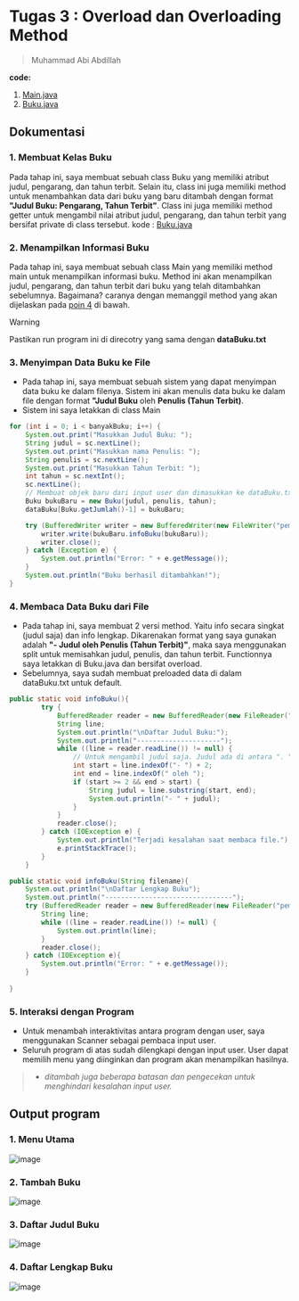 # Tugas 3 : Overload dan Overloading Method
> Muhammad Abi Abdillah

**code:**
1. [Main.java](./Main.java)
2. [Buku.java](./.java)

## Dokumentasi
### 1. Membuat Kelas Buku
Pada tahap ini, saya membuat sebuah class Buku yang memiliki atribut judul, pengarang, dan tahun terbit. Selain itu, class ini juga memiliki method untuk menambahkan data dari buku yang baru ditambah dengan format **"Judul Buku: Pengarang, Tahun Terbit"**. Class ini juga memiliki method getter untuk mengambil nilai atribut judul, pengarang, dan tahun terbit yang bersifat private di class tersebut.
kode : [Buku.java](./Buku.java)

### 2. Menampilkan Informasi Buku
Pada tahap ini, saya membuat sebuah class Main yang memiliki method main untuk menampilkan informasi buku. Method ini akan menampilkan judul, pengarang, dan tahun terbit dari buku yang telah ditambahkan sebelumnya. Bagaimana? caranya dengan memanggil method yang akan dijelaskan pada [poin 4](#4-membaca-data-buku-dari-file) di bawah.
> [!WARNING]  
> Pastikan run program ini di direcotry yang sama dengan **dataBuku.txt**

### 3. Menyimpan Data Buku ke File
- Pada tahap ini, saya membuat sebuah sistem yang dapat menyimpan data buku ke dalam filenya. Sistem ini akan menulis data buku ke dalam file dengan format **"Judul Buku** oleh **Penulis (Tahun Terbit)**.
- Sistem ini saya letakkan di class Main
```java
for (int i = 0; i < banyakBuku; i++) {
    System.out.print("Masukkan Judul Buku: ");
    String judul = sc.nextLine();
    System.out.print("Masukkan nama Penulis: ");
    String penulis = sc.nextLine();
    System.out.print("Masukkan Tahun Terbit: ");
    int tahun = sc.nextInt();
    sc.nextLine();
    // Membuat objek baru dari input user dan dimasukkan ke dataBuku.txt
    Buku bukuBaru = new Buku(judul, penulis, tahun);
    dataBuku[Buku.getJumlah()-1] = bukuBaru;

    try (BufferedWriter writer = new BufferedWriter(new FileWriter("pemlanTugas3/dataBuku.txt", true))) {
        writer.write(bukuBaru.infoBuku(bukuBaru));
        writer.close();
    } catch (Exception e) { 
        System.out.println("Error: " + e.getMessage());
    }
    System.out.println("Buku berhasil ditambahkan!");
}
```
### 4. Membaca Data Buku dari File
- Pada tahap ini, saya membuat 2 versi method. Yaitu info secara singkat (judul saja) dan info lengkap. Dikarenakan format yang saya gunakan adalah **"- Judul oleh Penulis (Tahun Terbit)"**, maka saya menggunakan split untuk memisahkan judul, penulis, dan tahun terbit. Functionnya saya letakkan di Buku.java dan bersifat overload.
- Sebelumnya, saya sudah membuat preloaded data di dalam dataBuku.txt untuk default.
```java
public static void infoBuku(){
        try {
            BufferedReader reader = new BufferedReader(new FileReader("pemlanTugas3/dataBuku.txt"));
            String line;
            System.out.println("\nDaftar Judul Buku:");
            System.out.println("---------------------");
            while ((line = reader.readLine()) != null) {
                // Untuk mengambil judul saja. Judul ada di antara ". " dan "oleh"
                int start = line.indexOf("- ") + 2;
                int end = line.indexOf(" oleh ");
                if (start >= 2 && end > start) {
                    String judul = line.substring(start, end);
                    System.out.println("- " + judul);
                }
            }
            reader.close();
        } catch (IOException e) {
            System.out.println("Terjadi kesalahan saat membaca file.");
            e.printStackTrace();
        }
    }

public static void infoBuku(String filename){
    System.out.println("\nDaftar Lengkap Buku");
    System.out.println("--------------------------------");
    try (BufferedReader reader = new BufferedReader(new FileReader("pemlanTugas3/dataBuku.txt" ))){
        String line;
        while ((line = reader.readLine()) != null) {
            System.out.println(line);
        }
        reader.close();
    } catch (IOException e){
        System.out.println("Error: " + e.getMessage());
    }
    
}
```
### 5. Interaksi dengan Program
- Untuk menambah interaktivitas antara program dengan user, saya menggunakan Scanner sebagai pembaca input user.
- Seluruh program di atas sudah dilengkapi dengan input user. User dapat memilih menu yang diinginkan dan program akan menampilkan hasilnya.
> - *ditambah juga beberapa batasan dan pengecekan untuk menghindari kesalahan input user.*


## Output program
### 1. Menu Utama
![image](https://github.com/user-attachments/assets/8c906787-da97-4673-b15e-4836954aec29)

### 2. Tambah Buku
![image](https://github.com/user-attachments/assets/7f0cf9ef-68b4-4dfa-a371-8c7ebd33fe64)

### 3. Daftar Judul Buku
![image](https://github.com/user-attachments/assets/dd6df0d3-8c17-4f13-bc00-6a6ec687dacf)

### 4. Daftar Lengkap Buku
![image](https://github.com/user-attachments/assets/77f039b9-2b14-4fc6-8826-ff20926b5287)


